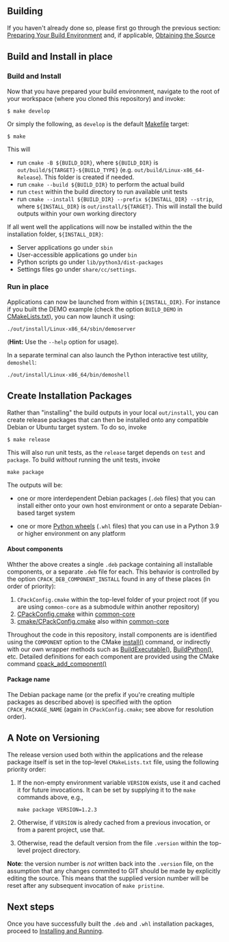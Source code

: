 Building
--------

If you haven't already done so, please first go through the previous section: [Preparing Your Build Environment](preparing.md) and, if applicable, [Obtaining the Source](cloning.md)


## Build and Install in place

### Build and Install

Now that you have prepared your build environment, navigate to the root of your workspace (where you cloned this repository) and invoke:

  ```shell
  $ make develop
  ```

Or simply the following, as `develop` is the default [Makefile](../../../Makefile) target:

  ```shell
  $ make
  ```

This will
  * run `cmake -B ${BUILD_DIR}`, where `${BUILD_DIR}` is `out/build/${TARGET}-${BUILD_TYPE}` (e.g. `out/build/Linux-x86_64-Release`). This folder is created if needed.
  * run `cmake --build ${BUILD_DIR}` to perform the actual build
  * run `ctest` within the build directory to run available unit tests
  * run `cmake --install ${BUILD_DIR} --prefix ${INSTALL_DIR} --strip`, where `${INSTALL_DIR}` is `out/install/${TARGET}`.  This will install the build outputs within your own working directory


If all went well the applications will now be installed within the the installation folder, `${INSTALL_DIR}`:
  * Server applications go under `sbin`
  * User-accessible applications go under `bin`
  * Python scripts go under `lib/python3/dist-packages`
  * Settings files go under `share/cc/settings`.


### Run in place

Applications can now be launched from within `${INSTALL_DIR}`.  For instance if you built the DEMO example (check the option `BUILD_DEMO` in [CMakeLists.txt](../../../CMakeLists.txt)), you can now launch it using:

  ```shell
  ./out/install/Linux-x86_64/sbin/demoserver
  ```

  (**Hint:** Use the `--help` option for usage).


In a separate terminal can also launch the Python interactive test utility, `demoshell`:

  ```shell
  ./out/install/Linux-x86_64/bin/demoshell
  ```


## Create Installation Packages

Rather than "installing" the build outputs in your local `out/install`, you can create release packages that can then be installed onto any compatible Debian or Ubuntu target system.  To do so, invoke

   ```shell
   $ make release
   ```

This will also run unit tests, as the `release` target depends on `test` and `package`. To build *without* running the unit tests, invoke

   ```shell
   make package
   ```

The outputs will be:

- one or more interdependent Debian packages (`.deb` files) that you can install either onto your own host environment or onto a separate Debian-based target system

- one or more [Python wheels](https://pythonwheels.com/) (`.whl` files) that you can use in a Python 3.9 or higher environment on any platform


#### About components

Whther the above creates a single `.deb` package containing all installable components, or a separate `.deb` file for each. This behavior is controlled by the option `CPACK_DEB_COMPONENT_INSTALL` found in any of these places (in order of priority):

1. `CPackConfig.cmake` within the top-level folder of your project root (if you are using `common-core` as a submodule within another repository)
2. [CPackConfig.cmake](../../../CPackConfig.cmake) within [common-core](../../..)
3. [cmake/CPackConfig.cmake](../../../cmake/CPackConfig) also within [common-core](../../..)

Throughout the code in this repository, install components are is identified using the `COMPONENT` option to the CMake [install()](https://cmake.org/cmake/help/latest/module/CPackComponent.html#command:cpack_add_component) command, or indirectly with our own wrapper methods such as [BuildExecutable()](../../../cmake/BuildExecutable.cmake), [BuildPython()](../../../cmake/BuildPython.cmake), etc.  Detailed definitions for each component are provided using the CMake command [cpack_add_component()](https://cmake.org/cmake/help/latest/module/CPackComponent.html#command:cpack_add_component)

#### Package name

The Debian package name (or the prefix if you're creating multiple packages as described above) is specified with the option `CPACK_PACKAGE_NAME` (again in `CPackConfig.cmake`; see above for resolution order).



## A Note on Versioning

The release version used both within the applications and the release package itself is set in the top-level `CMakeLists.txt` file, using the following priority order:

1. If the non-empty environment variable `VERSION` exists, use it and cached it for future invocations. It can be set by supplying it to the `make` commands above, e.g.,

   ```shell
   make package VERSION=1.2.3
   ```

2. Otherwise, if `VERSION` is alredy cached from a previous invocation, or from a parent project, use that.

3. Otherwise, read the default version from the file `.version` within the top-level project directory.


**Note**: the version number is _not_ written back into the `.version` file, on the assumption that any changes commited to GIT should be made by explicitly editing the source. This means that the supplied version number will be reset after any subsequent invocation of `make pristine`.



## Next steps

Once you have successfully built the `.deb` and `.whl` installation packages, proceed to [Installing and Running](running.md).
